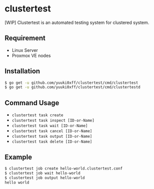 # clustertest
\[WIP\] Clustertest is an automated testing system for clustered system.

## Requirement
* Linux Server
* Proxmox VE nodes

## Installation
```bash
$ go get -u github.com/yuuki0xff/clustertest/cmd/clustertest
$ go get -u github.com/yuuki0xff/clustertest/cmd/clustertestd
```

## Command Usage
* `clustertest task create`
* `clustertest task inspect [ID-or-Name]`
* `clustertest task wait [ID-or-Name]`
* `clustertest task cancel [ID-or-Name]`
* `clustertest task output [ID-or-Name]`
* `clustertest task delete [ID-or-Name]`

## Example
```bash
$ clustertest job create hello-world.clustertest.conf
$ clustertest job wait hello-world
$ clustertest job output hello-world
hello world
```
